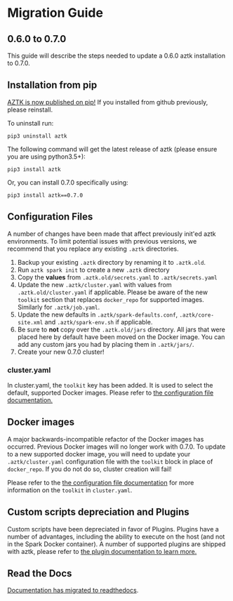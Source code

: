 # Migration Guide


## 0.6.0 to 0.7.0
This guide will describe the steps needed to update a 0.6.0 aztk installation to 0.7.0.

## Installation from pip
[AZTK is now published on pip!](https://pypi.org/project/aztk/) If you installed from github previously, please reinstall.

To uninstall run:
```
pip3 uninstall aztk
```

The following command will get the latest release of aztk (please ensure you are using python3.5+):
```
pip3 install aztk
```
Or, you can install 0.7.0 specifically using:
```
pip3 install aztk==0.7.0
```

## Configuration Files
A number of changes have been made that affect previously init'ed aztk environments. To limit potential issues with previous versions, we recommend that you replace any existing `.aztk` directories.

1. Backup your existing `.aztk` directory by renaming it to `.aztk.old`.
2. Run `aztk spark init` to create a new `.aztk` directory
3. Copy the **values** from `.aztk.old/secrets.yaml` to `.aztk/secrets.yaml`
4. Update the new `.aztk/cluster.yaml` with values from `.aztk.old/cluster.yaml` if applicable. Please be aware of the new `toolkit` section that replaces `docker_repo` for supported images. Similarly for `.aztk/job.yaml`.
5. Update the new defaults in `.aztk/spark-defaults.conf`, `.aztk/core-site.xml` and `.aztk/spark-env.sh` if applicable.
6. Be sure to **not** copy over the `.aztk.old/jars` directory. All jars that were placed here by default have been moved on the Docker image. You can add any custom jars you had by placing them in `.aztk/jars/`.
7. Create your new 0.7.0 cluster!

### cluster.yaml
In cluster.yaml, the `toolkit` key has been added. It is used to select the default, supported Docker images. Please refer to [the configuration file documentation.](https://aztk.readthedocs.io/en/v0.7.0/13-configuration.html#cluster-yaml)

## Docker images
A major backwards-incompatible refactor of the Docker images has occurred. Previous Docker images will no longer work with 0.7.0. To update to a new supported docker image, you will need to update your `.aztk/cluster.yaml` configuration file with the `toolkit` block in place of `docker_repo`. If you do not do so, cluster creation will fail!

Please refer to the [the configuration file documentation](https://aztk.readthedocs.io/en/v0.7.0/13-configuration.html#cluster-yaml) for more information on the `toolkit` in `cluster.yaml`.


## Custom scripts depreciation and Plugins
Custom scripts have been depreciated in favor of Plugins. Plugins have a number of advantages, including the ability to execute on the host (and not in the Spark Docker container). A number of supported plugins are shipped with aztk, please refer to [the plugin documentation to learn more.](https://aztk.readthedocs.io/en/v0.7.0/15-plugins.html)

## Read the Docs
[Documentation has migrated to readthedocs](https://aztk.readthedocs.io).